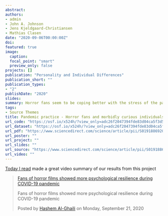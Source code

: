 ```yaml
---
abstract:
authors:
- admin
- John A. Johnson
- Jens Kjeldgaard-Christiansen
- Mathias Clasen
date: "2020-09-06T00:00:00Z"
doi:
featured: true
image:
  caption:
  focal_point: "smart"
  preview_only: false
projects: []
publication: "Personality and Individual Differences"
publication_short: ""
publication_types:
- "2"
publishDate: "2020"
slides:
summary: Horror fans seem to be coping better with the stress of the pandemic.
tags:
- Source Themes
title: Pandemic practice - Horror fans and morbidly curious individuals are more psychologically resilient during the COVID-19 pandemic
url_code: "https://osf.io/x524h/?view_only=adc26f2047394fde83d04ca5f3d58212"
url_dataset: "https://osf.io/x524h/?view_only=adc26f2047394fde83d04ca5f3d58212"
url_pdf: "https://www.sciencedirect.com/science/article/pii/S0191886920305882"
url_poster: ""
url_project: ""
url_slides: ""
url_source: "https://www.sciencedirect.com/science/article/pii/S0191886920305882"
url_video: ""
---
```


[Today I read](https://www.facebook.com/watch/ScienceNaturePage/2362566287099239/) made a great video summary of our results from this project

<div id="fb-root"></div>
<script async defer crossorigin="anonymous" src="https://connect.facebook.net/en_US/sdk.js#xfbml=1&version=v8.0" nonce="CesBFVw4"></script>


<div class="fb-video" data-href="https://www.facebook.com/ScienceNaturePage/videos/773777890074944/" data-show-text="false" data-width=""><blockquote cite="https://developers.facebook.com/ScienceNaturePage/videos/773777890074944/" class="fb-xfbml-parse-ignore"><a href="https://developers.facebook.com/ScienceNaturePage/videos/773777890074944/">Fans of horror films showed more psychological resilience during COVID-19 pandemic</a><p>Fans of horror films showed more psychological resilience during COVID-19 pandemic</p>Posted by <a href="https://www.facebook.com/ScienceNaturePage/">Hashem Al-Ghaili</a> on Monday, September 21, 2020</blockquote></div>
